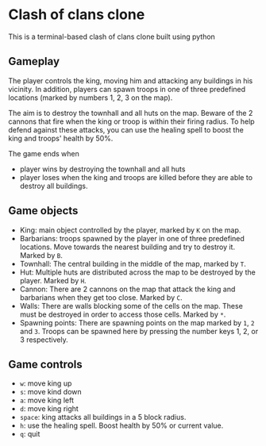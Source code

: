 # Clash of clans clone
This is a terminal-based clash of clans clone built using python

## Gameplay
The player controls the king, moving him and attacking any buildings in his vicinity.
In addition, players can spawn troops in one of three predefined locations (marked by numbers 1, 2, 3 on the map).

The aim is to destroy the townhall and all huts on the map. 
Beware of the 2 cannons that fire when the king or troop is within their firing radius. 
To help defend against these attacks, you can use the healing spell to boost the king and troops' health by 50%.

The game ends when
- player wins by destroying the townhall and all huts
- player loses when the king and troops are killed before they are able to destroy all buildings.

## Game objects
- King: main object controlled by the player, marked by `K` on the map.
- Barbarians: troops spawned by the player in one of three predefined locations. 
Move towards the nearest building and try to destroy it. Marked by `B`.
- Townhall: The central building in the middle of the map, marked by `T`.
- Hut: Multiple huts are distributed across the map to be destroyed by the player. Marked by `H`.
- Cannon: There are 2 cannons on the map that attack the king and barbarians when they get too close. Marked by `C`.
- Walls: There are walls blocking some of the cells on the map. These must be destroyed in order to access those cells. Marked by `*`.
- Spawning points: There are spawning points on the map marked by `1`, `2` and `3`. Troops can be spawned here by pressing the number keys 1, 2, or 3 respectively.

## Game controls
- `w`: move king up
- `s`: move kind down
- `a`: move king left
- `d`: move king right
- `space`: king attacks all buildings in a 5 block radius.
- `h`: use the healing spell. Boost health by 50% or current value.
- `q`: quit

